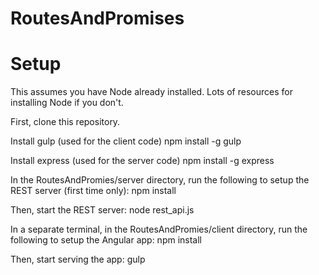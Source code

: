 RoutesAndPromises
=================
# Setup
This assumes you have Node already installed. Lots of resources for installing Node if you don't.

First, clone this repository.

Install gulp (used for the client code)
  npm install -g gulp
  
Install express (used for the server code)
  npm install -g express

In the RoutesAndPromies/server directory, run the following to setup the REST server (first time only):
  npm install
  
Then, start the REST server:
  node rest_api.js
  
In a separate terminal, in the RoutesAndPromies/client directory, run the following to setup the Angular app:
  npm install
  
Then, start serving the app:
  gulp
  

  
